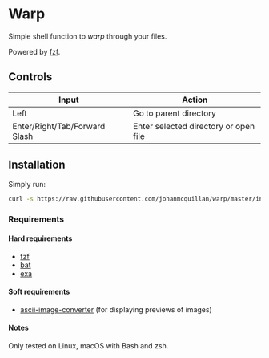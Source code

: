 # Warp

Simple shell function to *warp* through your files.

Powered by [fzf](https://github.com/junegunn/fzf).

## Controls

| Input                         | Action                                |
| ----------------------------- | ------------------------------------- |
| Left                          | Go to parent directory                |
| Enter/Right/Tab/Forward Slash | Enter selected directory or open file |

## Installation

Simply run:

``` sh
curl -s https://raw.githubusercontent.com/johanmcquillan/warp/master/install.sh | bash
```

### Requirements

#### Hard requirements

- [fzf](https://github.com/junegunn/fzf)
- [bat](https://github.com/sharkdp/bat)
- [exa](https://github.com/ogham/exa)

#### Soft requirements

- [ascii-image-converter](https://github.com/TheZoraiz/ascii-image-converter) (for displaying previews of images)

#### Notes

Only tested on Linux, macOS with Bash and zsh.
